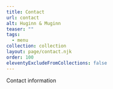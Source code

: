 ```yaml
---
title: Contact
url: contact
alt: Huginn & Muginn
teaser: ""
tags:
  - menu
collection: collection
layout: page/contact.njk
order: 100
eleventyExcludeFromCollections: false
---
```


Contact information
